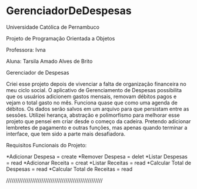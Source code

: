 # GerenciadorDeDespesas 
 Universidade Católica de Pernambuco
 
 Projeto de Programação Orientada a Objetos
 
 Professora: Ivna 
 
 Aluna: Tarsila Amado Alves de Brito

Gerenciador de Despesas 

Criei esse projeto depois de vivenciar a falta de organização financeira no meu ciclo social.
O aplicativo de Gerenciamento de Despesas possibilita que os usuários adicionem gastos mensais, removam débitos pagos e vejam o total gasto no mês. Funciona quase que como uma agenda de débitos. Os dados serão salvos em um arquivo para que persistam entre as sessões. Utilizei herança, abstração e polimorfismo para melhorar esse projeto que pensei em criar desde o começo da cadeira. Pretendo adicionar lembretes de pagamento e outras funções, mas apenas quando terminar a interface, que tem sido a parte mais desafiadora. 

Requisitos Funcionais do Projeto:

*Adicionar Despesa = create
*Remover Despesa = delet
*Listar Despesas = read
*Adicionar Receita = creat
*Listar Receitas = read
*Calcular Total de Despesas = read
*Calcular Total de Receitas = read


////////////////////////////////////////////////////



